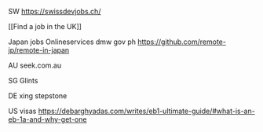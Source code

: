 
SW
https://swissdevjobs.ch/

[[Find a job in the UK]]

Japan jobs
Onlineservices dmw gov ph
https://github.com/remote-jp/remote-in-japan

AU
seek.com.au

SG Glints

DE
xing
stepstone

US visas
https://debarghyadas.com/writes/eb1-ultimate-guide/#what-is-an-eb-1a-and-why-get-one
